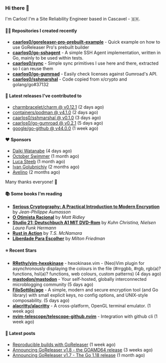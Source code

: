 ### Hi there 👋

I'm Carlos! I'm a Site Reliability Engineer based in Cascavel - 🇧🇷.

#### 👨‍💻 Repositories I created recently
- **[caarlos0/goreleaser-pro-prebuilt-example](https://github.com/caarlos0/goreleaser-pro-prebuilt-example)** - Quick example on how to use GoReleaser Pro&#39;s prebuilt builder
- **[caarlos0/go-sshagent](https://github.com/caarlos0/go-sshagent)** - A simple SSH Agent implementation, written in Go, mainly to be used within tests.
- **[caarlos0/sync](https://github.com/caarlos0/sync)** - Simple sync primitives I use here and there, extracted so I can reuse them
- **[caarlos0/go-gumroad](https://github.com/caarlos0/go-gumroad)** - Easily check licenses against Gumroad&#39;s API.
- **[caarlos0/sshmarshal](https://github.com/caarlos0/sshmarshal)** - Code copied from x/crypto and golang/go#37132

#### 🚀 Latest releases I've contributed to


- [charmbracelet/charm @ v0.12.1](https://github.com/charmbracelet/charm/releases/tag/v0.12.1) (2 days ago)
- [containers/podman @ v4.1.0](https://github.com/containers/podman/releases/tag/v4.1.0) (2 days ago)
- [caarlos0/sshmarshal @ v0.1.0](https://github.com/caarlos0/sshmarshal/releases/tag/v0.1.0) (3 days ago)
- [caarlos0/go-gumroad @ v0.2.1](https://github.com/caarlos0/go-gumroad/releases/tag/v0.2.1) (5 days ago)
- [google/go-github @ v44.0.0](https://github.com/google/go-github/releases/tag/v44.0.0) (1 week ago)

#### ❤️ Sponsors
- [Daiki Watanabe](https://github.com/daikw) (4 days ago)
- [October Swimmer](https://github.com/octoberswimmer) (1 month ago)
- [Luca Steeb](https://github.com/steebchen) (1 month ago)
- [Ivan Golubnichiy](https://github.com/h1kkan) (2 months ago)
- [Avelino](https://github.com/avelino) (2 months ago)

Many thanks everyone! 🙏

#### 📚 Some books I'm reading
- **[Serious Cryptography: A Practical Introduction to Modern Encryption](https://www.goodreads.com/book/show/36265193-serious-cryptography)** by _Jean-Philippe Aumasson_
- **[O Otimista Racional](https://www.goodreads.com/book/show/32706964-o-otimista-racional)** by _Matt Ridley_
- **[Studio 21: Deutschbuch A1 MIT DVD-Rom](https://www.goodreads.com/book/show/25495148-studio-21)** by _Kuhn Christina, Nielsen Laura Funk Hermann_
- **[Rust in Action](https://www.goodreads.com/book/show/45731908-rust-in-action)** by _T.S. McNamara_
- **[Liberdade Para Escolher](https://www.goodreads.com/book/show/17238591-liberdade-para-escolher)** by _Milton Friedman_

#### ⭐ Recent Stars


- **[RRethy/vim-hexokinase](https://github.com/RRethy/vim-hexokinase)** - hexokinase.vim - (Neo)Vim plugin for asynchronously displaying the colours in the file (#rrggbb, #rgb, rgb(a)? functions, hsl(a)? functions, web colours, custom patterns) (4 days ago)
- **[mastodon/mastodon](https://github.com/mastodon/mastodon)** - Your self-hosted, globally interconnected microblogging community (5 days ago)
- **[FiloSottile/age](https://github.com/FiloSottile/age)** - A simple, modern and secure encryption tool (and Go library) with small explicit keys, no config options, and UNIX-style composability. (5 days ago)
- **[alacritty/alacritty](https://github.com/alacritty/alacritty)** - A cross-platform, OpenGL terminal emulator. (1 week ago)
- **[nvim-telescope/telescope-github.nvim](https://github.com/nvim-telescope/telescope-github.nvim)** - Integration with github cli (1 week ago)

#### 📄 Latest posts
- [Reproducible builds with GoReleaser](https://carlosbecker.com/posts/goreleaser-reproducible-buids/) (1 week ago)
- [Announcing GoReleaser v1.8 - the GOAMD64 release](https://carlosbecker.com/posts/goreleaser-v1.8/) (3 weeks ago)
- [Announcing GoReleaser v1.7 - The Go 1.18 release](https://carlosbecker.com/posts/goreleaser-v1.7/) (1 month ago)
